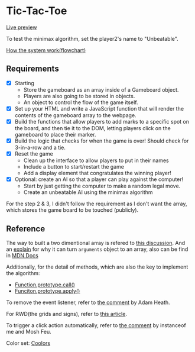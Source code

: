 # Tic-Tac-Toe

[Live preview](https://allieschen.github.io/tic-tac-toe/)

To test the minimax algorithm, set the player2's name to "Unbeatable".

[How the system work(flowchart)](https://drive.google.com/file/d/156GqDK-x4kFQ9bUXjeG0POJVVMCNRJtR/view?usp=sharing)

## Requirements

- [x] Starting
  - Store the gameboard as an array inside of a Gameboard object.
  - Players are also going to be stored in objects.
  - An object to control the flow of the game itself.
- [x] Set up your HTML and write a JavaScript function that will render the contents of the gameboard array to the webpage.
- [x] Build the functions that allow players to add marks to a specific spot on the board, and then tie it to the DOM, letting players click on the gameboard to place their marker.
- [x] Build the logic that checks for when the game is over! Should check for 3-in-a-row and a tie.
- [x] Reset the game
  - Clean up the interface to allow players to put in their names
  - Include a button to start/restart the game
  - Add a display element that congratulates the winning player!
- [x] Optional: create an AI so that a player can play against the computer! 
  - Start by just getting the computer to make a random legal move.
  - Create an unbeatable AI using the minimax algorithm

For the step 2 & 3, I didn't follow the requirement as I don't want the array, which stores the game board to be touched (publicly).

## Reference

The way to built a two dimentional array is refered to [this discussion](https://stackoverflow.com/questions/966225/how-can-i-create-a-two-dimensional-array-in-javascript/966938#966938). And an [explain](https://stackoverflow.com/questions/960866/how-can-i-convert-the-arguments-object-to-an-array-in-javascript) for why it can turn `arguments` object to an array, also can be find in [MDN Docs](https://developer.mozilla.org/en-US/docs/Web/JavaScript/Reference/Functions/arguments)

Additionally, for the detail of methods, which are also the key to implement the algorithm:

- [Function.prototype.call()](https://developer.mozilla.org/en-US/docs/Web/JavaScript/Reference/Global_Objects/Function/call)
- [Funciton.prototype.apply()](https://developer.mozilla.org/en-US/docs/Web/JavaScript/Reference/Global_Objects/Function/apply)

To remove the event listener, refer to [the comment](https://stackoverflow.com/questions/4950115/removeeventlistener-on-anonymous-functions-in-javascript) by Adam Heath.

For RWD(the grids and signs), refer to [this article](https://www.ucamc.com/e-learning/css/102-rwd-css-media-type).

To trigger a click action automatically, refer to [the comment](https://stackoverflow.com/questions/2381572/how-can-i-trigger-a-javascript-event-click) by instanceof me and Mosh Feu.

Color set: [Coolors](https://coolors.co/ffd9da-ea638c-89023e-30343f-1b2021)